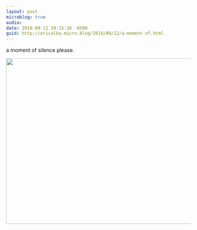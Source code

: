 ```yaml
---
layout: post
microblog: true
audio: 
date: 2018-09-11 19:15:10 -0500
guid: http://ericalba.micro.blog/2018/09/12/a-moment-of.html
---
```

a moment of silence please.

<img src="http://micro.ericalba.com/uploads/2018/2f4aee114b.jpg" width="600" height="450" />
